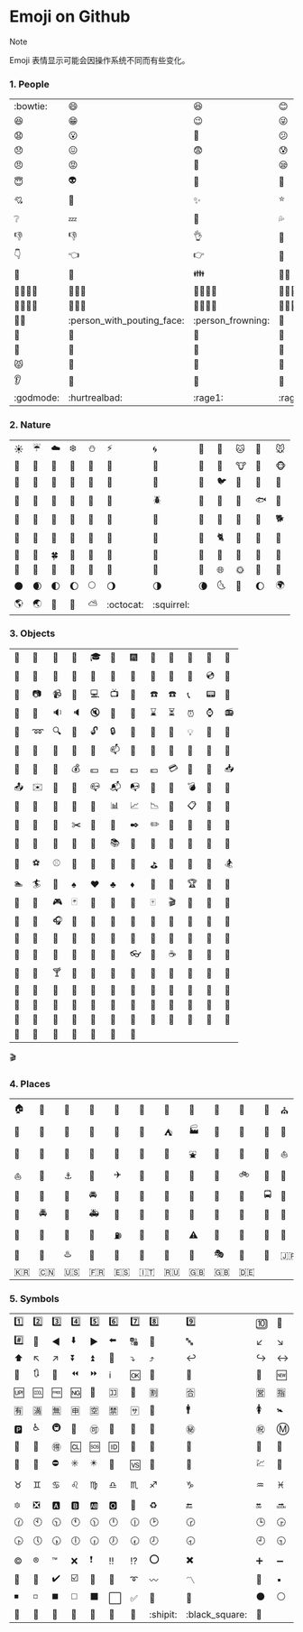 # Emoji on Github

> [!NOTE]
> Emoji 表情显示可能会因操作系统不同而有些变化。

### 1. People

|   |   |   |   |   |   |   |   |   |   |   |   |
| --- | --- | --- | --- | --- | --- | --- | --- | --- | --- | --- | --- |
| :bowtie: | :smile: | :laughing: | :blush: | :smiley: | :relaxed: | :smirk: | :heart_eyes: | :kissing_heart: | :kissing_closed_eyes: | :flushed: | :relieved: |
| :satisfied: | :grin: | :wink: | :stuck_out_tongue_winking_eye: | :stuck_out_tongue_closed_eyes: | :grinning: | :kissing: | :kissing_smiling_eyes: | :stuck_out_tongue: | :sleeping: | :worried: | :frowning: |
| :anguished: | :open_mouth: | :grimacing: | :confused: | :hushed: | :expressionless: | :unamused: | :sweat_smile: | :sweat: | :disappointed_relieved: | :weary: | :pensive: |
| :disappointed: | :confounded: | :fearful: | :cold_sweat: | :persevere: | :cry: | :sob: | :joy: | :astonished: | :scream: | :neckbeard: | :tired_face: |
| :angry: | :rage: | :triumph: | :sleepy: | :yum: | :mask: | :sunglasses: | :dizzy_face: | :imp: | :smiling_imp: | :neutral_face: | :no_mouth: |
| :innocent: | :alien: | :yellow_heart: | :blue_heart: | :purple_heart: | :heart: | :green_heart: | :broken_heart: | :heartbeat: | :heartpulse: | :two_hearts: | :revolving_hearts: |
| :cupid: | :sparkling_heart: | :sparkles: | :star: | :star2: | :dizzy: | :boom: | :collision: | :anger: | :exclamation: | :question: | :grey_exclamation: |
| :grey_question: | :zzz: | :dash: | :sweat_drops: | :notes: | :musical_note: | :fire: | :hankey: | :poop: | :shit: | :+1: | :thumbsup: |
| :-1: | :thumbsdown: | :ok_hand: | :punch: | :facepunch: | :fist: | :v: | :wave: | :hand: | :raised_hand: | :open_hands: | :point_up: |
| :point_down: | :point_left: | :point_right: | :raised_hands: | :pray: | :point_up_2: | :clap: | :muscle: | :metal: | :fu: | :walking: | :runner: |
| :running: | :couple: | :family: | :family_man_boy: | :family_man_boy_boy: | :family_man_girl: | :family_man_girl_boy: ‍| :family_man_girl_girl: ‍‍| :family_man_man_boy: | :family_man_man_boy_boy: | :family_man_man_girl: | :family_man_man_girl_boy: |
| :family_man_man_girl_girl: ‍| :family_man_woman_boy: | :family_man_woman_boy_boy: | :family_man_woman_girl: ‍| :family_man_woman_girl_boy: ‍| :family_man_woman_girl_girl: ‍‍| :family_woman_boy: | :family_woman_boy_boy: | :family_woman_girl: ‍| :family_woman_girl_boy: ‍| :family_woman_girl_girl: ‍‍| :family_woman_woman_boy: |
| :family_woman_woman_boy_boy: | :family_woman_woman_girl: ‍| :family_woman_woman_girl_boy: ‍| :family_woman_woman_girl_girl: | :two_men_holding_hands: | :two_women_holding_hands: | :dancer: | :dancers: | :ok_woman: | :no_good: | :information_desk_person: | :raising_hand: |
| :bride_with_veil: | :person_with_pouting_face: | :person_frowning: | :bow: | :couplekiss_man_man: | :couplekiss_man_woman: | :couplekiss_woman_woman: | :couple_with_heart: | :couple_with_heart_man_man: | :couple_with_heart_woman_man: | :couple_with_heart_woman_woman: | :massage: |
| :haircut: | :nail_care: | :boy: | :girl: | :woman: | :man: | :baby: | :older_woman: | :older_man: | :person_with_blond_hair: | :man_with_gua_pi_mao: | :man_with_turban: |
| :construction_worker: | :cop: | :angel: | :princess: | :smiley_cat: | :smile_cat: | :heart_eyes_cat: | :kissing_cat: | :smirk_cat: | :scream_cat: | :crying_cat_face: | :joy_cat: |
| :pouting_cat: | :japanese_ogre: | :japanese_goblin: | :see_no_evil: | :hear_no_evil: | :speak_no_evil: | :guardsman: | :skull: | :feet: | :lips: | :kiss: | :droplet: |
| :ear: | :eyes: | :nose: | :tongue: | :love_letter: | :bust_in_silhouette: | :busts_in_silhouette: | :speech_balloon: | :thought_balloon: | :feelsgood: | :finnadie: | :goberserk: |
| :godmode: | :hurtrealbad: | :rage1: | :rage2: | :rage3: | :rage4: | :suspect: | :trollface: |

### 2. Nature

|   |   |   |   |   |   |   |   |   |   |   |   |
| --- | --- | --- | --- | --- | --- | --- | --- | --- | --- | --- | --- |
| :sunny: | :umbrella: | :cloud: | :snowflake: | :snowman: | :zap: | :cyclone: | :foggy: | :ocean: | :cat: | :dog: | :mouse: |
| :hamster: | :rabbit: | :wolf: | :frog: | :tiger: | :koala: | :bear: | :pig: | :pig_nose: | :cow: | :boar: | :monkey_face: |
| :monkey: | :horse: | :racehorse: | :camel: | :sheep: | :elephant: | :panda_face: | :snake: | :bird: | :baby_chick: | :hatched_chick: | :hatching_chick: |
| :chicken: | :penguin: | :turtle: | :bug: | :honeybee: | :ant: | :beetle: | :snail: | :octopus: | :tropical_fish: | :fish: | :whale: |
| :whale2: | :dolphin: | :cow2: | :ram: | :rat: | :water_buffalo: | :tiger2: | :rabbit2: | :dragon: | :goat: | :rooster: | :dog2: |
| :pig2: | :mouse2: | :ox: | :dragon_face: | :blowfish: | :crocodile: | :dromedary_camel: | :leopard: | :cat2: | :poodle: | :paw_prints: | :bouquet: |
| :cherry_blossom: | :tulip: | :four_leaf_clover: | :rose: | :sunflower: | :hibiscus: | :maple_leaf: | :leaves: | :fallen_leaf: | :herb: | :mushroom: | :cactus: |
| :palm_tree: | :evergreen_tree: | :deciduous_tree: | :chestnut: | :seedling: | :blossom: | :ear_of_rice: | :shell: | :globe_with_meridians: | :sun_with_face: | :full_moon_with_face: | :new_moon_with_face: |
| :new_moon: | :waxing_crescent_moon: | :first_quarter_moon: | :waxing_gibbous_moon: | :full_moon: | :waning_gibbous_moon: | :last_quarter_moon: | :waning_crescent_moon: | :last_quarter_moon_with_face: | :first_quarter_moon_with_face: | :moon: | :earth_africa: |
| :earth_americas: | :earth_asia: | :volcano: | :milky_way: | :partly_sunny: | :octocat: | :squirrel: |

### 3. Objects

|   |   |   |   |   |   |   |   |   |   |   |   |
| --- | --- | --- | --- | --- | --- | --- | --- | --- | --- | --- | --- |
| :bamboo: | :gift_heart: | :dolls: | :school_satchel: | :mortar_board: | :flags: | :fireworks: | :sparkler: | :wind_chime: | :rice_scene: | :jack_o_lantern: | :ghost: |
| :santa: | :christmas_tree: | :gift: | :bell: | :no_bell: | :tanabata_tree: | :tada: | :confetti_ball: | :balloon: | :crystal_ball: | :cd: | :dvd: |
| :floppy_disk: | :camera: | :video_camera: | :movie_camera: | :computer: | :tv: | :iphone: | :phone: | :telephone: | :telephone_receiver: | :pager: | :fax: |
| :minidisc: | :vhs: | :sound: | :speaker: | :mute: | :loudspeaker: | :mega: | :hourglass: | :hourglass_flowing_sand: | :alarm_clock: | :watch: | :radio: |
| :satellite: | :loop: | :mag: | :mag_right: | :unlock: | :lock: | :lock_with_ink_pen: | :closed_lock_with_key: | :key: | :bulb: | :flashlight: | :high_brightness: |
| :low_brightness: | :electric_plug: | :battery: | :calling: | :email: | :mailbox: | :postbox: | :bath: | :bathtub: | :shower: | :toilet: | :wrench: |
| :nut_and_bolt: | :hammer: | :seat: | :moneybag: | :yen: | :dollar: | :pound: | :euro: | :credit_card: | :money_with_wings: | :e-mail: | :inbox_tray: |
| :outbox_tray: | :envelope: | :incoming_envelope: | :postal_horn: | :mailbox_closed: | :mailbox_with_mail: | :mailbox_with_no_mail: | :door: | :smoking: | :bomb: | :gun: | :hocho: |
| :pill: | :syringe: | :page_facing_up: | :page_with_curl: | :bookmark_tabs: | :bar_chart: | :chart_with_upwards_trend: | :chart_with_downwards_trend: | :scroll: | :clipboard: | :calendar: | :date: |
| :card_index: | :file_folder: | :open_file_folder: | :scissors: | :pushpin: | :paperclip: | :black_nib: | :pencil2: | :straight_ruler: | :triangular_ruler: | :closed_book: | :green_book: |
| :blue_book: | :orange_book: | :notebook: | :notebook_with_decorative_cover: | :ledger: | :books: | :bookmark: | :name_badge: | :microscope: | :telescope: | :newspaper: | :football: |
| :basketball: | :soccer: | :baseball: | :tennis: | :8ball: | :rugby_football: | :bowling: | :golf: | :mountain_bicyclist: | :bicyclist: | :horse_racing: | :snowboarder: |
| :swimmer: | :surfer: | :ski: | :spades: | :hearts: | :clubs: | :diamonds: | :gem: | :ring: | :trophy: | :musical_score: | :musical_keyboard: |
| :violin: | :space_invader: | :video_game: | :black_joker: | :flower_playing_cards: | :game_die: | :dart: | :mahjong: | :clapper: | :memo: | :pencil: | :book: |
| :art: | :microphone: | :headphones: | :trumpet: | :saxophone: | :guitar: | :shoe: | :sandal: | :high_heel: | :lipstick: | :boot: | :shirt: |
| :tshirt: | :necktie: | :womans_clothes: | :dress: | :running_shirt_with_sash: | :jeans: | :kimono: | :bikini: | :ribbon: | :tophat: | :crown: | :womans_hat: |
| :mans_shoe: | :closed_umbrella: | :briefcase: | :handbag: | :pouch: | :purse: | :eyeglasses: | :fishing_pole_and_fish: | :coffee: | :tea: | :sake: | :baby_bottle: |
| :beer: | :beers: | :cocktail: | :tropical_drink: | :wine_glass: | :fork_and_knife: | :pizza: | :hamburger: | :fries: | :poultry_leg: | :meat_on_bone: | :spaghetti: |
| :curry: | :fried_shrimp: | :bento: | :sushi: | :fish_cake: | :rice_ball: | :rice_cracker: | :rice: | :ramen: | :stew: | :oden: | :dango: |
| :egg: | :bread: | :doughnut: | :custard: | :icecream: | :ice_cream: | :shaved_ice: | :birthday: | :cake: | :cookie: | :chocolate_bar: | :candy: |
| :lollipop: | :honey_pot: | :apple: | :green_apple: | :tangerine: | :lemon: | :cherries: | :grapes: | :watermelon: | :strawberry: | :peach: | :melon: |
| :banana: | :pear: | :pineapple: | :sweet_potato: | :eggplant: | :tomato: | :corn: |
:clapper:
### 4. Places

|   |   |   |   |   |   |   |   |   |   |   |   |
| --- | --- | --- | --- | --- | --- | --- | --- | --- | --- | --- | --- |
| :house: | :house_with_garden: | :school: | :office: | :post_office: | :hospital: | :bank: | :convenience_store: | :love_hotel: | :hotel: | :wedding: | :church: |
| :department_store: | :european_post_office: | :city_sunrise: | :city_sunset: | :japanese_castle: | :european_castle: | :tent: | :factory: | :tokyo_tower: | :japan: | :mount_fuji: | :sunrise_over_mountains: |
| :sunrise: | :stars: | :statue_of_liberty: | :bridge_at_night: | :carousel_horse: | :rainbow: | :ferris_wheel: | :fountain: | :roller_coaster: | :ship: | :speedboat: | :boat: |
| :sailboat: | :rowboat: | :anchor: | :rocket: | :airplane: | :helicopter: | :steam_locomotive: | :tram: | :mountain_railway: | :bike: | :aerial_tramway: | :suspension_railway: |
| :mountain_cableway: | :tractor: | :blue_car: | :oncoming_automobile: | :car: | :red_car: | :taxi: | :oncoming_taxi: | :articulated_lorry: | :bus: | :oncoming_bus: | :rotating_light: |
| :police_car: | :oncoming_police_car: | :fire_engine: | :ambulance: | :minibus: | :truck: | :train: | :station: | :train2: | :bullettrain_front: | :bullettrain_side: | :light_rail: |
| :monorail: | :railway_car: | :trolleybus: | :ticket: | :fuelpump: | :vertical_traffic_light: | :traffic_light: | :warning: | :construction: | :beginner: | :atm: | :slot_machine: |
| :busstop: | :barber: | :hotsprings: | :checkered_flag: | :crossed_flags: | :izakaya_lantern: | :moyai: | :circus_tent: | :performing_arts: | :round_pushpin: | :triangular_flag_on_post: | :jp: |
| :kr: | :cn: | :us: | :fr: | :es: | :it: | :ru: | :gb: | :uk: | :de: |
### 5. Symbols

|   |   |   |   |   |   |   |   |   |   |   |   |
| --- | --- | --- | --- | --- | --- | --- | --- | --- | --- | --- | --- |
| :one: | :two: | :three: | :four: | :five: | :six: | :seven: | :eight: | :nine: | :keycap_ten: | :1234: | :zero: |
| :hash: | :symbols: | :arrow_backward: | :arrow_down: | :arrow_forward: | :arrow_left: | :capital_abcd: | :abcd: | :abc: | :arrow_lower_left: | :arrow_lower_right: | :arrow_right: |
| :arrow_up: | :arrow_upper_left: | :arrow_upper_right: | :arrow_double_down: | :arrow_double_up: | :arrow_down_small: | :arrow_heading_down: | :arrow_heading_up: | :leftwards_arrow_with_hook: | :arrow_right_hook: | :left_right_arrow: | :arrow_up_down: |
| :arrow_up_small: | :arrows_clockwise: | :arrows_counterclockwise: | :rewind: | :fast_forward: | :information_source: | :ok: | :twisted_rightwards_arrows: | :repeat: | :repeat_one: | :new: | :top: |
| :up: | :cool: | :free: | :ng: | :cinema: | :koko: | :signal_strength: | :u5272: | :u5408: | :u55b6: | :u6307: | :u6708: |
| :u6709: | :u6e80: | :u7121: | :u7533: | :u7a7a: | :u7981: | :sa: | :restroom: | :mens: | :womens: | :baby_symbol: | :no_smoking: |
| :parking: | :wheelchair: | :metro: | :baggage_claim: | :accept: | :wc: | :potable_water: | :put_litter_in_its_place: | :secret: | :congratulations: | :m: | :passport_control: |
| :left_luggage: | :customs: | :ideograph_advantage: | :cl: | :sos: | :id: | :no_entry_sign: | :underage: | :no_mobile_phones: | :do_not_litter: | :non-potable_water: | :no_bicycles: |
| :no_pedestrians: | :children_crossing: | :no_entry: | :eight_spoked_asterisk: | :eight_pointed_black_star: | :heart_decoration: | :vs: | :vibration_mode: | :mobile_phone_off: | :chart: | :currency_exchange: | :aries: |
| :taurus: | :gemini: | :cancer: | :leo: | :virgo: | :libra: | :scorpius: | :sagittarius: | :capricorn: | :aquarius: | :pisces: | :ophiuchus: |
| :six_pointed_star: | :negative_squared_cross_mark: | :a: | :b: | :ab: | :o2: | :diamond_shape_with_a_dot_inside: | :recycle: | :end: | :on: | :soon: | :clock1: |
| :clock130: | :clock10: | :clock1030: | :clock11: | :clock1130: | :clock12: | :clock1230: | :clock2: | :clock230: | :clock3: | :clock330: | :clock4: |
| :clock430: | :clock5: | :clock530: | :clock6: | :clock630: | :clock7: | :clock730: | :clock8: | :clock830: | :clock9: | :clock930: | :heavy_dollar_sign: |
| :copyright: | :registered: | :tm: | :x: | :heavy_exclamation_mark: | :bangbang: | :interrobang: | :o: | :heavy_multiplication_x: | :heavy_plus_sign: | :heavy_minus_sign: | :heavy_division_sign: |
| :white_flower: | :100: | :heavy_check_mark: | :ballot_box_with_check: | :radio_button: | :link: | :curly_loop: | :wavy_dash: | :part_alternation_mark: | :trident: | :black_small_square: | :white_small_square: |
| :black_medium_small_square: | :white_medium_small_square: | :black_medium_square: | :white_medium_square: | :black_large_square: | :white_large_square: | :white_check_mark: | :black_square_button: | :white_square_button: | :black_circle: | :white_circle: | :red_circle: |
| :large_blue_circle: | :large_blue_diamond: | :large_orange_diamond: | :small_blue_diamond: | :small_orange_diamond: | :small_red_triangle: | :small_red_triangle_down: | :shipit: |:black_square:|:couplekiss:|||




